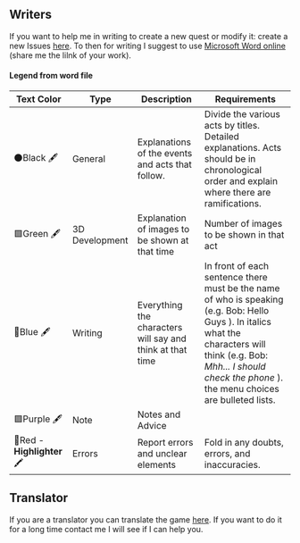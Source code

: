 ## Writers

If you want to help me in writing to create a new quest or modify it: create a new Issues [here](https://drincs-website.web.app/report). To then for writing I suggest to use [Microsoft Word online](https://www.microsoft.com/it-it/microsoft-365/free-office-online-for-the-web) (share me the lilnk of your work).

#### Legend from word file
| Text Color | Type  | Description | Requirements |
| ------------- | ------------- | ------------- | ------------- |
| ⚫Black 🖋️ | General  | Explanations of the events and acts that follow. |Divide the various acts by titles. Detailed explanations. Acts should be in chronological order and explain where there are ramifications.  |
| 🟩Green 🖋️ | 3D Development | Explanation of images to be shown at that time| Number of images to be shown in that act  |
| 🔵Blue 🖋️ | Writing | Everything the characters will say and think at that time | In front of each sentence there must be the name of who is speaking (e.g. Bob: Hello Guys ).   In italics what the characters will think (e.g. Bob: _Mhh... I should check the phone_ ).    the menu choices are bulleted lists.  |
| 🟪Purple 🖋️  | Note | Notes and Advice  | | 
| 🔴Red - **Highlighter** 🖍️ | Errors | Report errors and unclear elements | Fold in any doubts, errors, and inaccuracies.|

## Translator

If you are a translator you can translate the game [here](https://crowdin.com/project/ABFD). If you want to do it for a long time contact me I will see if I can help you.
